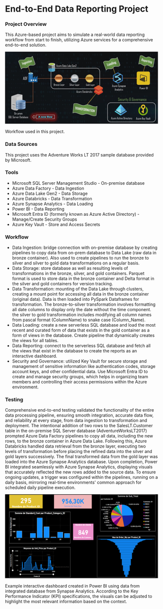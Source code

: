 # End-to-End Data Reporting Project

### Project Overview

This Azure-based project aims to simulate a real-world data reporting workflow from start to finish, utilizing Azure services for a comprehensive end-to-end solution.

![image](https://github.com/Dreys-bot/Azure-Data-Engineering-project/blob/main/process%20Azure.png)

Workflow used in this project.


### Data Sources

This project uses the Adventure Works LT 2017 sample database provided by Microsoft.

### Tools

- Microsoft SQL Server Management Studio - On-premise database
- Azure Data Factory - Data Ingestion
- Azure Data Lake Gen2 - Data Storage
- Azure Databricks - Data Transformation
- Azure Synapse Analytics - Data Loading
- Power BI - Data Reporting
- Microsoft Entra ID (formerly known as Azure Active Directory) - Manage/Create Security Groups
- Azure Key Vault - Store and Access Secrets

### Workflow

- Data Ingestion: bridge connection with on-premise database by creating pipelines to copy data from on-prem database to Data Lake (raw data in bronze container). Also used to create pipelines to run the bronze to silver and silver to gold data transformations on a regular basis.
- Data Storage: store database as well as resulting levels of transformations in the bronze, silver, and gold containers. Parquet format is used to store data in the bronze container and Delta format in the silver and gold containers for version tracking.
- Data Transformation: mounting of the Data Lake through clusters, creating a mount point for accessing all data in the bronze container (original data). Data is then loaded into PySpark Dataframes for transformation. The bronze-to-silver transformation involves formatting all date columns to display only the date without the time component. the silver to gold transformation includes modifying all column names from pascal format (ColumnName) to snake case (Column_Name).
- Data Loading: create a new serverless SQL database and load the most recent and curated form of data that exists in the gold container as a form of views in the database. Create pipeline that dynamically creates the views for all tables.
- Data Reporting: connect to the serverless SQL database and fetch all the views that exist in the database to create the reports as an interactive dashboard.
- Security and Governance: utilized Key Vault for secure storage and management of sensitive information like authentication codes, storage account keys, and other confidential data. Use Microsoft Entra ID to create and manage security groups, which helps in organizing team members and controlling their access permissions within the Azure environment.

### Testing

Comprehensive end-to-end testing validated the functionality of the entire data processing pipeline, ensuring smooth integration, accurate data flow, and reliability at every stage, from data ingestion to transformation and deployment. The intentional addition of two rows to the SalesLT.Customer table in the on-premise SQL Server database (AdventureWorksLT2017) prompted Azure Data Factory pipelines to copy all data, including the new rows, to the bronze container in Azure Data Lake. Following this, Azure Databricks handled data retrieval from the bronze layer, executing two levels of transformation before placing the refined data into the silver and gold layers successively. The final transformed data from the gold layer was loaded into the Azure Synapse Analytics database. Upon completion, Power BI integrated seamlessly with Azure Synapse Analytics, displaying visuals that accurately reflected the new rows added to the source data. To ensure ongoing updates, a trigger was configured within the pipelines, running on a daily basis, mirroring real-time environments' common approach for scheduled daily pipeline execution.

<img width="593" alt="image" src="https://github.com/Dreys-bot/Azure-Data-Engineering-project/blob/main/PowerBI.png">

Example interactive dashboard created in Power BI using data from integrated database from Synapse Analytics. According to the Key Performance Indicator (KPI) specifications, the visuals can be adjusted to highlight the most relevant information based on the context.

